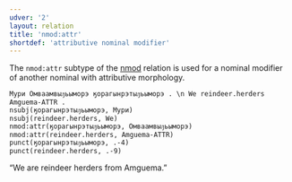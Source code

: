 ```yaml
---
udver: '2'
layout: relation
title: 'nmod:attr'
shortdef: 'attributive nominal modifier'
---
```


The `nmod:attr` subtype of the [nmod]() relation is used for a nominal modifier of another
nominal with attributive morphology.

~~~ sdparse
Мури Омваамвыԓьыморэ ӄорагынрэтыԓьыморэ . \n We reindeer.herders Amguema-ATTR .
nsubj(ӄорагынрэтыԓьыморэ, Мури)
nsubj(reindeer.herders, We)
nmod:attr(ӄорагынрэтыԓьыморэ, Омваамвыԓьыморэ)
nmod:attr(reindeer.herders, Amguema-ATTR)
punct(ӄорагынрэтыԓьыморэ, .-4)
punct(reindeer.herders, .-9)
~~~

“We are reindeer herders from Amguema.”
